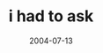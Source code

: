 ---
layout: base.njk
title : 'i had to ask' 
view_title : 'i had to ask' 
year : '2004' 
date : '2004-07-13' 
img_file : '/drawing/ihadtoask.png' 
html_file : 'ihadtoask' 
next_html : 'ithinkitisyou.html' 
year_order : '121' 
permalink : "title/{{html_file}}.html"
---